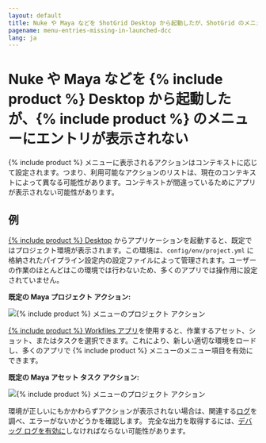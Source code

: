 ```yaml
---
layout: default
title: Nuke や Maya などを ShotGrid Desktop から起動したが、ShotGrid のメニューにエントリが表示されない
pagename: menu-entries-missing-in-launched-dcc
lang: ja
---
```


# Nuke や Maya などを {% include product %} Desktop から起動したが、{% include product %} のメニューにエントリが表示されない

{% include product %} メニューに表示されるアクションはコンテキストに応じて設定されます。つまり、利用可能なアクションのリストは、現在のコンテキストによって異なる可能性があります。コンテキストが間違っているためにアプリが表示されない可能性があります。

## 例

[{% include product %} Desktop](https://support.shotgunsoftware.com/hc/ja/articles/219039818) からアプリケーションを起動すると、既定ではプロジェクト環境が表示されます。この環境は、`config/env/project.yml` に格納されたパイプライン設定内の設定ファイルによって管理されます。ユーザーの作業のほとんどはこの環境では行わないため、多くのアプリでは操作用に設定されていません。

**既定の Maya プロジェクト アクション:**

![{% include product %} メニューのプロジェクト アクション](images/shotgun-menu-project-actions.png)

[{% include product %} Workfiles アプリ](https://support.shotgunsoftware.com/hc/ja/articles/219033088)を使用すると、作業するアセット、ショット、またはタスクを選択できます。これにより、新しい適切な環境をロードし、多くのアプリで {% include product %} メニューのメニュー項目を有効にできます。

**既定の Maya アセット タスク アクション:**

![{% include product %} メニューのプロジェクト アクション](images/shotgun-menu-asset-step-actions.png)

環境が正しいにもかかわらずアクションが表示されない場合は、関連する[ログ](where-are-my-log-files.md)を調べ、エラーがないかどうかを確認します。
完全な出力を取得するには、[デバッグ ログを有効に](turn-debug-logging-on.md)しなければならない可能性があります。
